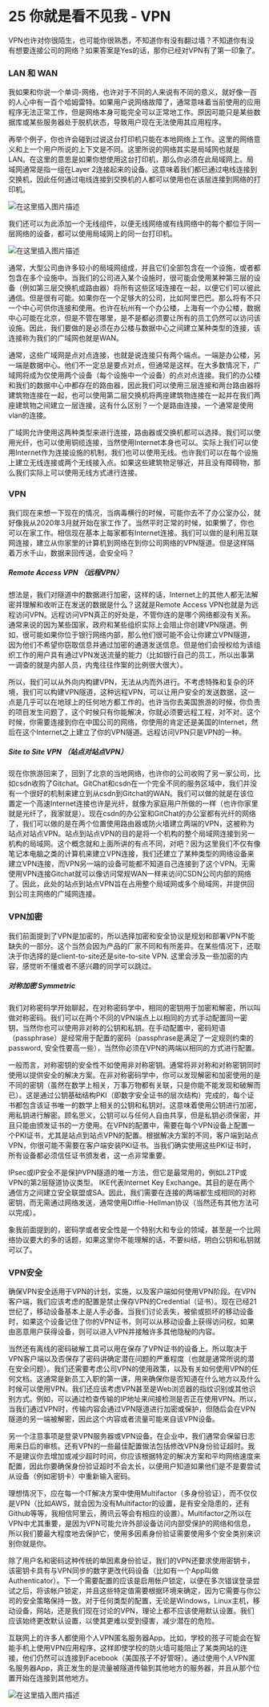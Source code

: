 25 你就是看不见我 - VPN
================

VPN也许对你很陌生，也可能你很熟悉，不知道你有没有翻过墙？不知道你有没有想要连接公司的网络？如果答案是Yes的话，那你已经对VPN有了第一印象了。

### LAN 和 WAN

我如果和你说一个单词-网络，也许对于不同的人来说有不同的意义，就好像一百的人心中有一百个哈姆雷特。如果用户说网络故障了，通常意味着当前使用的应用程序无法正常工作，但是网络本身可能完全可以正常地工作。原因可能只是某些数据库或某些服务器处于脱机状态，导致用户现在无法使用其应用程序。

再举个例子，你也许会碰到过说这台打印机只能在本地网络上工作。这里的网络意义和上一个用户所说的上下文是不同。这里所说的网络其实是局域网也就是LAN。在这里的意思是如果你想使用这台打印机，那么你必须在此局域网上。局域网通常是指一组在Layer 2连接起来的设备。这意味着我们都已通过电线连接到交换机，因此任何通过电线连接到交换机的人都可以使用也在该层连接到网络的打印机。

![在这里插入图片描述](assets/20210219132229872.png)

我们还可以为此添加一个无线组件，以便无线网络或有线网络中的每个都位于同一层网络的设备，都可以使用局域网上的同一台打印机。

![在这里插入图片描述](assets/20210219132245491.png)

通常，大型公司由许多较小的局域网组成，并且它们全部包含在一个设施，或者都包含在多个设施中。当我们的公司进入某个设施时，很可能会使用某种第三层的设备（例如第三层交换机或路由器）将所有这些区域连接在一起，以便它们可以彼此通信。但是很有可能。如果你在一个足够大的公司，比如阿里巴巴。那么将有不只一个中心可供你连接和使用。也许在杭州有一个办公楼，上海有一个办公楼，数据中心可能在北京，但是不管在哪里，是不是都必须要让所有的员工仍然可以访问该设施。因此，我们要做的是必须在办公楼与数据中心之间建立某种类型的连接，该连接称为我们的广域网也就是WAN。

通常，这些广域网是点对点连接，也就是说连接只有两个端点。一端是办公楼，另一端是数据中心。他们不一定总是要点对点，但通常是这样。在大多数情况下，广域网将成为仅使用两个设备（每个设施中一个设备）的点对点连接。我们的办公楼和我们的数据中心中都存在的路由器，因此我们可以使用三层连接和两台路由器将建筑物连接在一起，也可以使用第二层交换机将两座建筑物连接在一起并在我们两座建筑物之间建立一层连接，这有什么区别？一个是路由连接，一个通常是使用vlan的连接。

广域网允许使用这两种类型来进行连接，路由器或交换机都可以选择。我们可以使用光纤，也可以使用铜缆连接，当然使用Internet本身也可以。实际上我们可以使用Internet作为连接设施的机制，我们也可以使用无线。也许我们可以在每个设施上建立无线连接或两个无线接入点。如果这些建筑物足够近，并且没有障碍物，那么我们实际上可以使用无线方式进行连接。

### VPN

我们现在来想一下现在的情况，当病毒横行的时候，可能你去不了办公室办公，就好像我从2020年3月就开始在家工作了。当然平时正常的时候，如果懒了，你也可以在家工作。相信现在基本上每家都有Internet连接。我们可以做的是利用互联网连接，建立从你家里的计算机到网络在到你公司网络的VPN隧道。但是这样隔着万水千山，数据来回传送，会安全吗？

##### Remote Access VPN （远程VPN）

想法是，我们对隧道中的数据进行加密，这样的话，Internet上的其他人都无法解密并理解和收听正在发送的数据是什么？这就是Remote Access VPN也就是为远程访问VPN。远程访问VPN真正的好处是，不管你连的是哪个网络都没有关系。通常来说的因为某些国家，政府和某些组织实际上会阻止你创建VPN隧道。例如，很可能如果你位于银行网络内部，那么他们很可能不会让你建立VPN隧道，因为他们不希望你窃取信息并通过加密的通道发送信息。但是他们会授权给为该组织工作的用户具有通过VPN发送流量的能力（比如银行自己的员工，所以出事第一调查的就是内部人员，内鬼往往作案的比例很大很大）。

所以，我们可以从外向内构建VPN，无法从内而外进行。不考虑特殊和复杂的环境，我们可以构建VPN隧道，这种远程VPN，可以让用户安全的发送数据，这一点是几乎可以在地球上的任何地方都工作的。也许当你去美国旅游的时候，你负责的项目发生问题了，这个时候只有你能解决，你就必须要远程工程，对不对。这个时候，你需要连接到你在中国公司的网络，你使用的肯定还是美国的Internet，然后在这个Internet之上建立了你的VPN隧道。远程访问VPN只是VPN的一种。

##### Site to Site VPN （站点对站点VPN）

现在你旅游回来了，回到了北京的当地网络，也许你的公司收购了另一家公司，比如csdn收购了Gitchat。GitChat和csdn在一个完全不同的服务区域中，我们并没有一个很好的机制来建立到从csdn到Gitchat的WAN。我们可以做的就是在该位置定一个高速Internet连接也许是光纤，就像为家庭用户所做的一样（也许你家里就是光纤了，我家就是）。现在csdn的办公室和GitChat的办公室都有光纤的网络了，我们可以做的是在两个位置使用路由器或防火墙建立两端的VPN，这被称为站点对站点VPN。站点到站点VPN的目的是将一个机构的整个局域网连接到另一机构的局域网。这个概念就和上面所讲的有点不同，对吧？因为这里我们不仅有像笔记本电脑之类的计算机来建立VPN连接，我们还建立了某种类型的网络设备来建立VPN连接，而VPN另一端的设备可能都不知道自己连接到了这个VPN。无需使用VPN连接Gitchat就可以像访问常规WAN一样来访问CSDN公司内部的网络了。因此，此处的站点到站点VPN旨在占用整个局域网或多个局域网，并提供回到公司主网络的广域网连接。

### VPN加密

我们前面提到了VPN是加密的，所以选择加密和安全协议是规划和部署VPN不能缺失的一部分。这个当然会因为产品的厂家不同和有所差异。在某些情况下，还取决于你选择的是client-to-site还是site-to-site VPN. 这里会涉及一些加密的内容，感觉听不懂或者不感兴趣的同学可以跳过。

##### 对称加密 Symmetric

我们对称密码学开始聊起，在对称密码学中，相同的密钥用于加密和解密，所以叫做对称密码。我们可以在两个不同的VPN端点上以相同的方式手动配置同一密钥，当然你也可以使用非对称的公钥和私钥。在手动配置中，密码短语（passphrase）是经常用于配置的密码（passphrase是满足了一定规则约束的password, 安全性要高一些），当然你必须在VPN的两端以相同的方式进行配置。

一般而言，对称密钥的安全性不如使用非对称密钥。通常将非对称和对称密钥同时使用以提供安全的解决方案。在非对称密码学中，你可以发现解密和加密使用的是不同的密钥（虽然在数学上相关，万事万物都有关联，只是你能不能发现和破解而已）。这是通过公钥基础结构PKI（即数字安全证书的层次结构）完成的，每个证书都包含该证书唯一的数学上相关的公钥和私钥对。这意味着使用公钥进行加密，用私钥进行解密。顾名思义，公钥可以与任何人自由共享，但是私钥必须保密，并且只能由颁发证书的一方使用。在VPN的配置中，需要在每个VPN设备上配置一个PKI证书，尤其是站点到站点VPN的配置。根据解决方案的不同，客户端到站点VPN，你很可能不需要在客户端安装PKI证书。当我们确实使用这些PKI证书时，所有设备都必须信任证书颁发者，这一点非常重要。

IPsec或IP安全不是保护VPN隧道的唯一方法，但它是最常用的，例如L2TP或VPN的第2层隧道协议类型。 IKE代表Internet Key Exchange。其目的是在两个通信方之间建立安全联盟或SA。因此，我们需要在连接的两端都生成相同的对称密钥，而无需通过网络发送，通常使用Diffie-Hellman协议（当然还有其他方法可以完成）。

象我前面提到的，密码学或者安全性是一个特别大和专业的领域，甚至是一个比网络协议要大的多的话题，如果这里你不能理解的话，不要纠结，明白公钥和私钥就可以了。

### VPN安全

确保VPN安全适用于VPN的计划，实施，以及客户端如何使用VPN阶段。在VPN客户端，我们应该考虑的配置是禁止保存VPN的Credential（证书）。现在已经21世纪了，移动设备基本上是人手必备。当我们讨论丢失，被偷或损坏的移动设备时，如果这个设备记住了你的VPN证书，则可以从移动设备上获得访问权。如果由恶意用户获得设备，则可以进入VPN并接触许多其他隐秘的内容。

当然还有离线的密码破解工具可以用在保存了VPN证书的设备上。所以取决于VPN客户端以及否保存了密码讲确定潜在问题的严重程度（也就是通常所说的潜在安全问题）。我们还需要考虑公司VPN的使用政策，以及有关如何使用VPN的任何文档。这通常是新员工入职的第一课，用来确保你是否知道在什么地方以及什么时候可以使用VPN。我们还应该考虑VPN甚至是Web浏览器的指纹识别或其他识别方式。例如，可以通过检查传输的IP地址来间接检测是否正在使用VPN。所以，当我们通过VPN时，传输内容会通过VPN隧道进行加密或保护，但随后会在VPN隧道的另一端被解密，因此这个内容或者流量可能来自该VPN设备。

另一个注意事项是登录VPN服务器或VPN设备。在企业中，我们通常会保留日志用来日后的审核。还有VPN的一些最佳配置做法包括修改VPN身份验证超时。我不是建议你去增加或减少超时时间，你应该根据特定的解决方案和平均网络速度来配置，因此你要确保身份验证超时不会太长，以便用户知道如果他们是不是要尝试从设备（例如密钥卡）中重新输入密码。

理想情况下，应在每一个IT解决方案中使用Multifactor（多身份验证），而不仅仅是VPN（比如AWS，就会因为没有Multifactor的设置，是有安全隐患的，还有Github等等，我相信阿里云，腾讯云等会有相应的设置）。Multifactor之所以在VPN中尤其重要，是因为VPN可能允许外部设备访问内部受保护的网络和信息，所以我们要最大程度地去保护它，使用多因素身份验证需要使用多个安全类别来识别你就是你。

除了用户名和密码这种传统的单因素身份验证，我们的VPN还要求使用密钥卡，该密钥卡具有与VPN同步的数字更改代码设备（比如有一个App叫做Authenticator）。下一个需要配置的应该是启用帐户锁定，以便在多次错误登录尝试之后，将该帐户锁定，并且这些特定值需要根据环境来确定，因为它需要与你公司的安全策略保持一致。对于任何类型的配置，无论是Windows，Linux主机，移动设备，网站，还是我们现在讨论的VPN，理论上都不应该使用默认设置。我们应该始终更改默认设置，以使其更难以受到侵害，减少潜在的危险。

互联网上的许多人都使用个人VPN匿名服务器App。比如，学校的孩子可能会在智能手机上使用VPN应用程序，这样即使学校的防火墙可能阻止了某类网站的连接，他们仍然可以连接到Facebook（美国孩子不好管呀）。通过使用个人VPN匿名服务器App，真正发生的是流量被隧道传输到其他地方的服务器，并且从那个位置开始在连接到其他地方。

![在这里插入图片描述](assets/20210219132305242.png)
